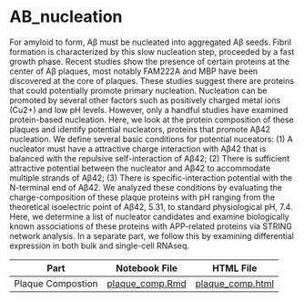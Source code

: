 # AB_nucleation
For amyloid to form, Aβ must be nucleated into aggregated Aβ seeds. Fibril formation is characterized by this slow nucleation step, proceeded by a fast growth phase. Recent studies show the presence of certain proteins at the center of Aβ plaques, most notably FAM222A and MBP have been discovered at the core of plaques. These studies suggest there are proteins that could potentially promote primary nucleation. Nucleation can be promoted by several other factors such as positively charged metal ions (Cu2+) and low pH levels. However, only a handful studies have examined protein-based nucleation. Here, we look at the protein composition of these plaques and identify potential nucleators, proteins that promote Aβ42 nucleation. We define several basic conditions for potential nuceators: (1) A nucleator must have a attractive charge interaction with Aβ42 that is balanced with the repulsive self-interaction of Aβ42; (2) There is sufficient attractive potential between the nucleator and Aβ42 to accommodate multiple strands of Aβ42; (3) There is specific-interaction potential with the N-terminal end of Aβ42. We analyzed these conditions by evaluating the charge-composition of these plaque proteins with pH ranging from the theoretical isoelectric point of Aβ42, 5.31, to standard physiological pH, 7.4. Here, we determine a list of nucleator candidates and examine biologically known associations of these proteins with APP-related proteins via STRING network analysis. In a separate part, we follow this by examining differential expression in both bulk and single-cell RNAseq.

   Part           |    Notebook File  |  HTML File
-------------     | ----------------- | ------------- 
Plaque Compostion | [plaque_comp.Rmd](https://github.com/cegallo2/AB_nucleation/blob/main/plaque_comp.Rmd) | [plaque_comp.html](https://htmlpreview.github.io/?https://github.com/cegallo2/AB_nucleation/blob/main/plaque_comp.html) | 
